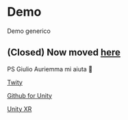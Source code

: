 # Demo
Demo generico

## (Closed) Now moved [here](https://github.com/VRcolVento/ChatVRoom)
PS
Giulio Auriemma mi aiuta :camel:

[Twity](https://github.com/toofusan/Twity)

[Github for Unity](https://github.com/github-for-unity/Unity)

[Unity XR](https://unity3d.com/learn/tutorials/s/xr)
